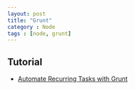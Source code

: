 ```yaml
---
layout: post
title: "Grunt"
category : Node
tags : [node, grunt]
--- 
```


## Tutorial

- [Automate Recurring Tasks with Grunt](http://www.sitepoint.com/automate-recurring-tasks-grunt)